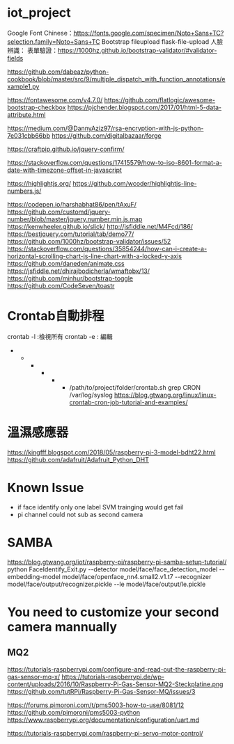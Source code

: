 # iot_project

Google Font Chinese：https://fonts.google.com/specimen/Noto+Sans+TC?selection.family=Noto+Sans+TC
Bootstrap
fileupload
flask-file-upload
人臉辨識：
表單驗證：https://1000hz.github.io/bootstrap-validator/#validator-fields

https://github.com/dabeaz/python-cookbook/blob/master/src/9/multiple_dispatch_with_function_annotations/example1.py

https://fontawesome.com/v4.7.0/
https://github.com/flatlogic/awesome-bootstrap-checkbox
https://pjchender.blogspot.com/2017/01/html-5-data-attribute.html

https://medium.com/@DannyAziz97/rsa-encryption-with-js-python-7e031cbb66bb
https://github.com/digitalbazaar/forge

https://craftpip.github.io/jquery-confirm/

https://stackoverflow.com/questions/17415579/how-to-iso-8601-format-a-date-with-timezone-offset-in-javascript

https://highlightjs.org/
https://github.com/wcoder/highlightjs-line-numbers.js/

https://codepen.io/harshabhat86/pen/tAxuF/
https://github.com/customd/jquery-number/blob/master/jquery.number.min.js.map
https://kenwheeler.github.io/slick/
http://jsfiddle.net/M4Fcd/186/
https://bestjquery.com/tutorial/tab/demo77/
https://github.com/1000hz/bootstrap-validator/issues/52
https://stackoverflow.com/questions/35854244/how-can-i-create-a-horizontal-scrolling-chart-js-line-chart-with-a-locked-y-axis
https://github.com/daneden/animate.css
https://jsfiddle.net/dhirajbodicherla/wmaftobx/13/
https://github.com/minhur/bootstrap-toggle
https://github.com/CodeSeven/toastr


# Crontab自動排程
crontab -l :檢視所有
crontab -e : 編輯
* * * * * * /path/to/project/folder/crontab.sh
grep CRON /var/log/syslog
https://blog.gtwang.org/linux/linux-crontab-cron-job-tutorial-and-examples/

# 溫濕感應器
https://kingfff.blogspot.com/2018/05/raspberry-pi-3-model-bdht22.html
https://github.com/adafruit/Adafruit_Python_DHT

# Known Issue
- if face identify only one label SVM trainging would get fail
- pi channel could not sub as second camera
  
# SAMBA
https://blog.gtwang.org/iot/raspberry-pi/raspberry-pi-samba-setup-tutorial/
python FaceIdentify_Exit.py --detector model/face/face_detection_model --embedding-model model/face/openface_nn4.small2.v1.t7 --recognizer model/face/output/recognizer.pickle --le model/face/output/le.pickle

# You need to customize your second camera mannually

## MQ2
https://tutorials-raspberrypi.com/configure-and-read-out-the-raspberry-pi-gas-sensor-mq-x/
https://tutorials-raspberrypi.de/wp-content/uploads/2016/10/Raspberry-Pi-Gas-Sensor-MQ2-Steckplatine.png
https://github.com/tutRPi/Raspberry-Pi-Gas-Sensor-MQ/issues/3


https://forums.pimoroni.com/t/pms5003-how-to-use/8081/12
https://github.com/pimoroni/pms5003-python
https://www.raspberrypi.org/documentation/configuration/uart.md

https://tutorials-raspberrypi.com/raspberry-pi-servo-motor-control/
